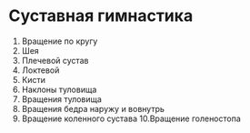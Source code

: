 # Суставная гимнастика
1. Вращение по кругу
2. Шея
3. Плечевой сустав
4. Локтевой
5. Кисти
6. Наклоны туловища
7. Вращения туловища
8. Вращения бедра наружу и вовнутрь
9. Вращение коленного сустава
10.Вращение голеностопа
